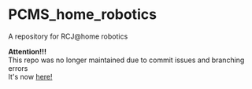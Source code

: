 # PCMS_home_robotics
A repository for RCJ@home robotics

**Attention!!!**  
This repo was no longer maintained due to commit issues and branching errors  
It's now [here!](https://github.com/FablabHome/The_Essense_of_the_Grey_Region) 
